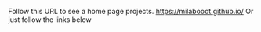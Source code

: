 Follow this URL to see a home page projects.
https://milabooot.github.io/
Or just follow the links below

